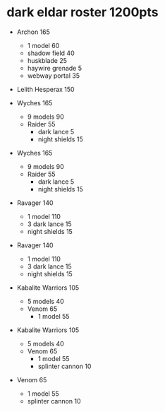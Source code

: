 # dark eldar roster 1200pts

* Archon 165
  - 1 model 60
  - shadow field 40
  - huskblade 25
  - haywire grenade 5
  - webway portal 35
  
* Lelith Hesperax 150

* Wyches 165
  - 9 models 90
  - Raider 55
    + dark lance 5
    + night shields 15
    
* Wyches 165
  - 9 models 90
  - Raider 55
    + dark lance 5
    + night shields 15



* Ravager 140
  - 1 model 110
  - 3 dark lance 15
  - night shields 15

* Ravager 140
  - 1 model 110
  - 3 dark lance 15
  - night shields 15

* Kabalite Warriors 105
  - 5 models 40
  - Venom 65
    + 1 model 55

* Kabalite Warriors 105
  - 5 models 40
  - Venom 65
    + 1 model 55
    + splinter cannon 10

* Venom 65
    + 1 model 55
    + splinter cannon 10


